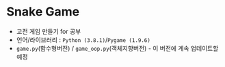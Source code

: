 # Snake Game
* 고전 게임 만들기 for 공부
* 언어/라이브러리 : `Python (3.8.1)`/`Pygame (1.9.6)`
* `game.py`(함수형버전) / `game_oop.py`(객체지향버전) - 이 버전에 계속 업데이트할 예정 
